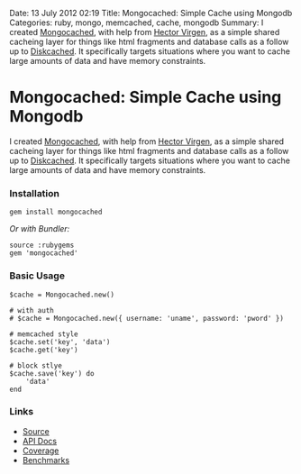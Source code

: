 Date: 13 July 2012 02:19
Title: Mongocached: Simple Cache using Mongodb
Categories: ruby, mongo, memcached, cache, mongodb
Summary: I created [Mongocached](http://mongocached.rubyops.net/), with help from [Hector Virgen](http://www.virgentech.com/), as a simple shared cacheing layer for things like html fragments and database calls as a follow up to [Diskcached](http://mongocached.rubyops.net/). It specifically targets situations where you want to cache large amounts of data and have memory constraints. 

# Mongocached: Simple Cache using Mongodb

I created [Mongocached](http://mongocached.rubyops.net/), with help from [Hector Virgen](http://www.virgentech.com/), as a simple shared cacheing layer for things like html fragments and database calls as a follow up to [Diskcached](http://mongocached.rubyops.net/). It specifically targets situations where you want to cache large amounts of data and have memory constraints. 

### Installation

	gem install mongocached
	
*Or with Bundler:*

	source :rubygems
	gem 'mongocached'
	


### Basic Usage

	$cache = Mongocached.new()

	# with auth
	# $cache = Mongocached.new({ username: 'uname', password: 'pword' })

	# memcached style
	$cache.set('key', 'data')
	$cache.get('key')

	# block stlye
	$cache.save('key') do
		'data'
	end


### Links

* [Source](https://github.com/rubyops/mongocached)
* [API Docs](http://rubyops.github.com/mongocached/doc/)
* [Coverage](http://rubyops.github.com/mongocached/coverage/)
* [Benchmarks](https://github.com/rubyops/mongocached/blob/master/Benchmark.md) 
